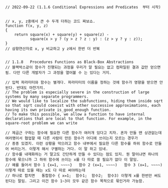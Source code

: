 
    // 2022-09-22 (1.1.6 Conditional Expressions and Predicates  부터 시작)
    
    
    // x, y, z중에서 큰 수 두개 더하는 코드 짜보쇼.
    function f(x, y, z)
    {
        return square(x) + square(y) + square(z) -
               square(x > y ? (y > z ? z : y) : (z > y ? y : z));
    }
    // 삼항연산자로 x, y 비교하고 y z에서 한번 더 반복
    
    
    // 1.1.8   Procedures Functions as Black-Box Abstractions
    // 블랙박스같이 함수가 진행되는 과정을 우리가 알 필요는 없고 컴파일된 결과 값만 얻으면 됨. 다만 다른 개발자가 그 과정을 열어볼 수 는 있다는 거지.
    
    // 입력 파라미터와 함수는 별개다. 파라미터의 이름을 정하는 것에 함수가 영향을 받으면 안된다. 반대도 마찬가지. 
    // The problem is especially severe in the construction of large systems by many separate programmers.
    // We would like to localize the subfunctions, hiding them inside sqrt so that sqrt could coexist with other successive approximations, each having its own private is_good_enough function.
    // To make this possible, we allow a function to have internal declarations that are local to that function. For example, in the square-root problem we can write
    
    // 제곱근 구하는 함수에 필요한 다른 함수가 여러개 있다고 치자. 혼자 만들 땐 상관없는데 여러명이서 협업할 때 다른 사람이 만든 함수가 어디에 쓰이는지 모르는 경우가
    // 종종 있겠지. 이런 상황을 막으려고 함수 내부에서 필요한 다른 함수를 하위 함수로 만들어 버리는거. 이렇게 해서 구별하는 거다. 이 말 하고 있네.
    // 함수를 내재화하는 거 말고도 간단하게 만들 수 있다는 점도 있지. 뭔 말이냐면 하나의 함수에 묶으니까 그 하위 함수에 쓰이는 x를 다 따로 쓸 필요가 없다 이 말임.
    // 예를 들어서 함수 1 {x=1, ~~~~}   함수 2 (x=1, ~~~~)   함수 3 (x=1, ~~~~) 이렇게 따로 있을 때는 x도 다 따로 써야하는데 
    // 하나로 합치면   통합함수 { x=1;  함수1;  함수2;  함수3) 이렇게 x를 한번만 써도 된다는 말임. 그리고 이건 함수 1~3이 모두 같은 함수 목적으로 묶인거라 가능함.
    
